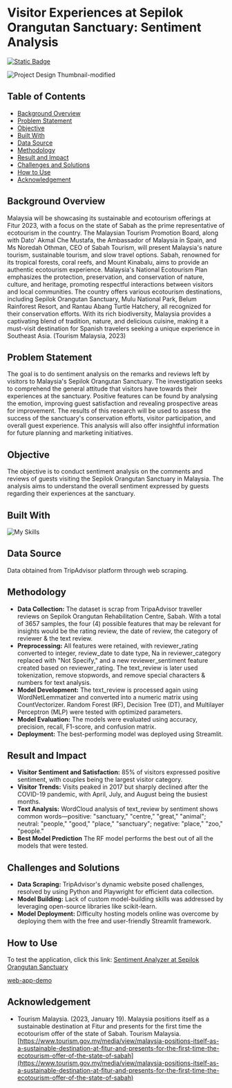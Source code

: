 # Visitor Experiences at Sepilok Orangutan Sanctuary: Sentiment Analysis

[![Static Badge](https://img.shields.io/badge/Back_to_Portfolio_Page-red?style=for-the-badge&logo=github&labelColor=black)](https://izzad2413.github.io/nazmirulizzadnassir.github.io/)

![Project Design Thumbnail-modified](https://github.com/user-attachments/assets/d212530f-8549-4570-9a8a-b30e7a00749b)

## Table of Contents 

- [Background Overview](#background-overview)
- [Problem Statement](#problem-statement)
- [Objective](#objective)
- [Built With](#built-with)
- [Data Source](#data-source)
- [Methodology](#methodology)
- [Result and Impact](#result-and-impact)
- [Challenges and Solutions](#challenges-and-solutions)
- [How to Use](#how-to-use)
- [Acknowledgement](#acknowledgement)

## Background Overview

Malaysia will be showcasing its sustainable and ecotourism offerings at Fitur 2023, with a focus on the state of Sabah as the prime representative of ecotourism in the country. The Malaysian Tourism Promotion Board, along with Dato' Akmal Che Mustafa, the Ambassador of Malaysia in Spain, and Ms Noredah Othman, CEO of Sabah Tourism, will present Malaysia's nature tourism, sustainable tourism, and slow travel options. Sabah, renowned for its tropical forests, coral reefs, and Mount Kinabalu, aims to provide an authentic ecotourism experience. Malaysia's National Ecotourism Plan emphasizes the protection, preservation, and conservation of nature, culture, and heritage, promoting respectful interactions between visitors and local communities. The country offers various ecotourism destinations, including Sepilok Orangutan Sanctuary, Mulu National Park, Belum Rainforest Resort, and Rantau Abang Turtle Hatchery, all recognized for their conservation efforts. With its rich biodiversity, Malaysia provides a captivating blend of tradition, nature, and delicious cuisine, making it a must-visit destination for Spanish travelers seeking a unique experience in Southeast Asia. (Tourism Malaysia, 2023)

## Problem Statement

The goal is to do sentiment analysis on the remarks and reviews left by visitors to Malaysia's Sepilok Orangutan Sanctuary. The investigation seeks to comprehend the general attitude that visitors have towards their experiences at the sanctuary. Positive features can be found by analysing the emotion, improving guest satisfaction and revealing prospective areas for improvement. The results of this research will be used to assess the success of the sanctuary's conservation efforts, visitor participation, and overall guest experience. This analysis will also offer insightful information for future planning and marketing initiatives.

## Objective

The objective is to conduct sentiment analysis on the comments and reviews of guests visiting the Sepilok Orangutan Sanctuary in Malaysia. The analysis aims to understand the overall sentiment expressed by guests regarding their experiences at the sanctuary.

## Built With

![My Skills](https://go-skill-icons.vercel.app/api/icons?i=vscode,python,playwright,scikitlearn,streamlit,nltk&titles=true)


## Data Source
Data obtained from TripAdvisor platform through web scraping. 

## Methodology

- **Data Collection:** The dataset is scrap from TripaAdvisor traveller reviews on Sepilok Orangutan Rehabilitation Centre, Sabah. With a total of 3657 samples, the four (4) possible features that may be relevant for insights would be the rating review, the date of review, the category of reviewer & the text review.
- **Preprocessing:** All features were retained, with reviewer_rating converted to integer, review_date to date type, Na in reviewer_category replaced with "Not Specify," and a new reviewer_sentiment feature created based on reviewer_rating. The text_review is later used tokenization, remove stopwords, and remove special characters & numbers for text analysis.
- **Model Development:** The text_review is processed again using WordNetLemmatizer and converted into a numeric matrix using CountVectorizer. Random Forest (RF), Decision Tree (DT), and Multilayer Perceptron (MLP) were tested with optimized parameters.
- **Model Evaluation:** The models were evaluated using accuracy, precision, recall, F1-score, and confusion matrix.
- **Deployment:** The best-performing model was deployed using Streamlit.

## Result and Impact

- **Visitor Sentiment and Satisfaction:** 85% of visitors expressed positive sentiment, with couples being the largest visitor category.
- **Visitor Trends:** Visits peaked in 2017 but sharply declined after the COVID-19 pandemic, with April, July, and August being the busiest months.
- **Text Analysis:** WordCloud analysis of text_review by sentiment shows common words—positive: "sanctuary," "centre," "great," "animal"; neutral: "people," "good," "place," "sanctuary"; negative: "place," "zoo," "people."
- **Best Model Prediction** The RF model performs the best out of all the models that were tested.

## Challenges and Solutions

- **Data Scraping:** TripAdvisor's dynamic website posed challenges, resolved by using Python and Playwright for efficient data collection.
- **Model Building:** Lack of custom model-building skills was addressed by leveraging open-source libraries like scikit-learn.
- **Model Deployment:** Difficulty hosting models online was overcome by deploying them with the free and user-friendly Streamlit framework.
  
## How to Use

To test the application, click this link: [Sentiment Analyzer at Sepilok Orangutan Sanctuary](https://nlp-sentiment-analysis-sepilok-co5cthyrwy3sowxbevmhrp.streamlit.app/)

[web-app-demo](https://github.com/user-attachments/assets/f4bd50d0-f7ae-4372-8f0a-6c5e4c5edc7c)

## Acknowledgement

- Tourism Malaysia. (2023, January 19). Malaysia positions itself as a sustainable destination at Fitur and presents for the first time the ecotourism offer of the state of Sabah. Tourism Malaysia. [https://www.tourism.gov.my/media/view/malaysia-positions-itself-as-a-sustainable-destination-at-fitur-and-presents-for-the-first-time-the-ecotourism-offer-of-the-state-of-sabah](https://www.tourism.gov.my/media/view/malaysia-positions-itself-as-a-sustainable-destination-at-fitur-and-presents-for-the-first-time-the-ecotourism-offer-of-the-state-of-sabah)


